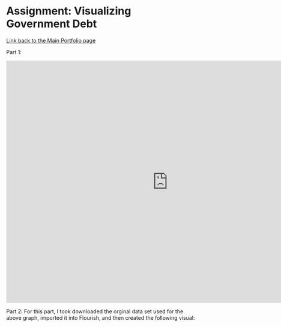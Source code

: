 # Assignment: Visualizing Government Debt

[Link back to the Main Portfolio page](readme.md)

Part 1: 

<iframe src="https://data.oecd.org/chart/6Bhy" width="860" height="645" style="border: 0" mozallowfullscreen="true" webkitallowfullscreen="true" allowfullscreen="true"><a href="https://data.oecd.org/chart/6Bhy" target="_blank">OECD Chart: General government debt, Total, % of GDP, Annual, 2020</a></iframe>


Part 2:
For this part, I took downloaded the orginal data set used for the above graph, imported it into Flourish, and then created the following visual:

<div class="flourish-embed flourish-chart" data-src="visualisation/8559765"><script src="https://public.flourish.studio/resources/embed.js"></script></div>
